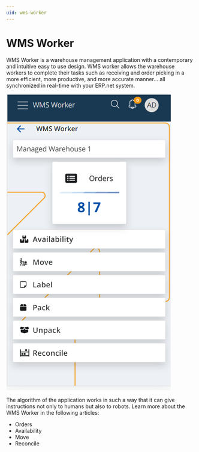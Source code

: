 ```yaml
---
uid: wms-worker
---
```


# WMS Worker

WMS Worker is a warehouse management application with a contemporary and intuitive easy to use design. 
WMS worker allows the warehouse workers to complete their tasks such as receiving and order picking in a more efficient, more productive, and more accurate manner... all synchronized in real-time with your ERP.net system.

![WMS Worker](pictures/wms-worker.png)

The algorithm of the application works in such a way that it can give instructions not only to humans but also to robots. Learn more about the WMS Worker in the following articles:

-	Orders
-	Availability
-	Move
-	Reconcile

